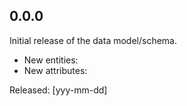 ## 0.0.0 ##

Initial release of the data model/schema.

* New entities:
* New attributes:

Released: [yyy-mm-dd]
